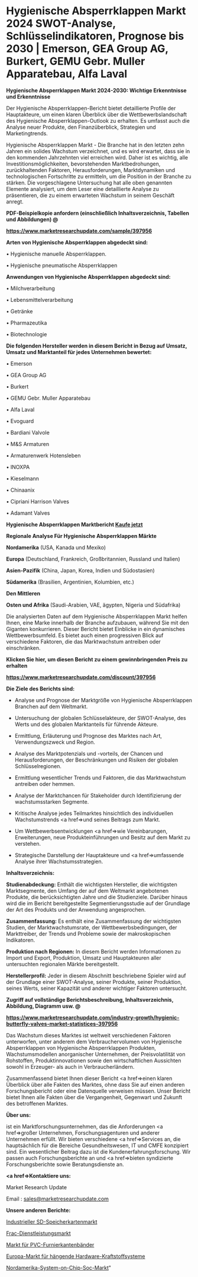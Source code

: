# Hygienische Absperrklappen Markt 2024 SWOT-Analyse, Schlüsselindikatoren, Prognose bis 2030 | Emerson, GEA Group AG, Burkert, GEMU Gebr. Muller Apparatebau, Alfa Laval

<strong>Hygienische Absperrklappen Markt 2024-2030: Wichtige Erkenntnisse und Erkenntnisse</strong>

Der Hygienische Absperrklappen-Bericht bietet detaillierte Profile der Hauptakteure, um einen klaren Überblick über die Wettbewerbslandschaft des Hygienische Absperrklappen-Outlook zu erhalten. Es umfasst auch die Analyse neuer Produkte, den Finanzüberblick, Strategien und Marketingtrends.

Hygienische Absperrklappen Markt - Die Branche hat in den letzten zehn Jahren ein solides Wachstum verzeichnet, und es wird erwartet, dass sie in den kommenden Jahrzehnten viel erreichen wird. Daher ist es wichtig, alle Investitionsmöglichkeiten, bevorstehenden Marktbedrohungen, zurückhaltenden Faktoren, Herausforderungen, Marktdynamiken und technologischen Fortschritte zu ermitteln, um die Position in der Branche zu stärken. Die vorgeschlagene Untersuchung hat alle oben genannten Elemente analysiert, um dem Leser eine detaillierte Analyse zu präsentieren, die zu einem erwarteten Wachstum in seinem Geschäft anregt.



<strong><b>PDF-Beispielkopie anfordern (einschließlich Inhaltsverzeichnis, Tabellen und Abbildungen) @ </b></strong>

<strong><a href=https://www.marketresearchupdate.com/sample/397956>

<strong>https://www.marketresearchupdate.com/sample/397956</u></a></strong></strong>



<strong>Arten von Hygienische Absperrklappen abgedeckt sind:</strong>

• Hygienische manuelle Absperrklappen.

• Hygienische pneumatische Absperrklappen



<strong>Anwendungen von Hygienische Absperrklappen abgedeckt sind:</strong>

• Milchverarbeitung

• Lebensmittelverarbeitung

• Getränke

• Pharmazeutika

• Biotechnologie



<strong>Die folgenden Hersteller werden in diesem Bericht in Bezug auf Umsatz, Umsatz und Marktanteil für jedes Unternehmen bewertet:</strong>

• Emerson

• GEA Group AG

• Burkert

• GEMU Gebr. Muller Apparatebau

• Alfa Laval

• Evoguard

• Bardiani Valvole

• M&S Armaturen

• Armaturenwerk Hotensleben

• INOXPA

• Kieselmann

• Chinaanix

• Cipriani Harrison Valves

• Adamant Valves



<strong>Hygienische Absperrklappen Marktbericht <a href=https://www.marketresearchupdate.com/buynow/397956>Kaufe jetzt</a></strong>



<strong>Regionale Analyse Für Hygienische Absperrklappen Märkte</strong>



<strong>Nordamerika</strong> (USA, Kanada und Mexiko)



<strong>Europa</strong> (Deutschland, Frankreich, Großbritannien, Russland und Italien)



<strong>Asien-Pazifik</strong> (China, Japan, Korea, Indien und Südostasien)



<strong>Südamerika</strong> (Brasilien, Argentinien, Kolumbien, etc.)



<strong>Den Mittleren</strong> 

<strong>Osten und Afrika</strong> (Saudi-Arabien, VAE, ägypten, Nigeria und Südafrika)

Die analysierten Daten auf dem Hygienische Absperrklappen Markt helfen Ihnen, eine Marke innerhalb der Branche aufzubauen, während Sie mit den Giganten konkurrieren. Dieser Bericht bietet Einblicke in ein dynamisches Wettbewerbsumfeld. Es bietet auch einen progressiven Blick auf verschiedene Faktoren, die das Marktwachstum antreiben oder einschränken.



<strong>Klicken Sie hier, um diesen Bericht zu einem gewinnbringenden Preis zu erhalten
</strong>

<strong><a href=https://www.marketresearchupdate.com/discount/397956>https://www.marketresearchupdate.com/discount/397956</b></u></strong></a>



<strong>Die Ziele des Berichts sind:</strong>

- Analyse und Prognose der Marktgröße von Hygienische Absperrklappen Branchen auf dem Weltmarkt.

- Untersuchung der globalen Schlüsselakteure, der SWOT-Analyse, des Werts und des globalen Marktanteils für führende Akteure.

- Ermittlung, Erläuterung und Prognose des Marktes nach Art, Verwendungszweck und Region.

- Analyse des Marktpotenzials und -vorteils, der Chancen und Herausforderungen, der Beschränkungen und Risiken der globalen Schlüsselregionen.

- Ermittlung wesentlicher Trends und Faktoren, die das Marktwachstum antreiben oder hemmen.

- Analyse der Marktchancen für Stakeholder durch Identifizierung der wachstumsstarken Segmente.

- Kritische Analyse jedes Teilmarktes hinsichtlich des individuellen Wachstumstrends <a href=>und</a> seines Beitrags zum Markt.

- Um Wettbewerbsentwicklungen <a href=>wie</a> Vereinbarungen, Erweiterungen, neue Produkteinführungen und Besitz auf dem Markt zu verstehen.

- Strategische Darstellung der Hauptakteure und <a href=>umfas</a>sende Analyse ihrer Wachstumsstrategien.



<strong>Inhaltsverzeichnis:</strong>



<strong>Studienabdeckung:</strong> Enthält die wichtigsten Hersteller, die wichtigsten Marktsegmente, den Umfang der auf dem Weltmarkt angebotenen Produkte, die berücksichtigten Jahre und die Studienziele. Darüber hinaus wird die im Bericht bereitgestellte Segmentierungsstudie auf der Grundlage der Art des Produkts und der Anwendung angesprochen.



<strong>Zusammenfassung:</strong> Es enthält eine Zusammenfassung der wichtigsten Studien, der Marktwachstumsrate, der Wettbewerbsbedingungen, der Markttreiber, der Trends und Probleme sowie der makroskopischen Indikatoren.



<strong>Produktion nach Regionen:</strong> In diesem Bericht werden Informationen zu Import und Export, Produktion, Umsatz und Hauptakteuren aller untersuchten regionalen Märkte bereitgestellt.



<strong>Herstellerprofil:</strong> Jeder in diesem Abschnitt beschriebene Spieler wird auf der Grundlage einer SWOT-Analyse, seiner Produkte, seiner Produktion, seines Werts, seiner Kapazität und anderer wichtiger Faktoren untersucht.



<strong><b>Zugriff auf vollständige Berichtsbeschreibung, Inhaltsverzeichnis, Abbildung, Diagramm usw. @ </b></strong>

<strong><a href=https://www.marketresearchupdate.com/industry-growth/hygienic-butterfly-valves-market-statistices-397956>https://www.marketresearchupdate.com/industry-growth/hygienic-butterfly-valves-market-statistices-397956</a></strong>

Das Wachstum dieses Marktes ist weltweit verschiedenen Faktoren unterworfen, unter anderem dem Verbrauchervolumen von Hygienische Absperrklappen von Hygienische Absperrklappen Produkten, Wachstumsmodellen anorganischer Unternehmen, der Preisvolatilität von Rohstoffen, Produktinnovationen sowie den wirtschaftlichen Aussichten sowohl in Erzeuger- als auch in Verbraucherländern.

Zusammenfassend bietet Ihnen dieser Bericht <a href=>einen</a> klaren Überblick über alle Fakten des Marktes, ohne dass Sie auf einen anderen Forschungsbericht oder eine Datenquelle verweisen müssen. Unser Bericht bietet Ihnen alle Fakten über die Vergangenheit, Gegenwart und Zukunft des betroffenen Marktes.



<strong>Über uns:</strong>

 ist ein Marktforschungsunternehmen, das die Anforderungen <a href=>großer</a> Unternehmen, Forschungsagenturen und anderer Unternehmen erfüllt. Wir bieten verschiedene <a href=>Services</a> an, die hauptsächlich für die Bereiche Gesundheitswesen, IT und CMFE konzipiert sind. Ein wesentlicher Beitrag dazu ist die Kundenerfahrungsforschung. Wir passen auch Forschungsberichte an und <a href=>bieten</a> syndizierte Forschungsberichte sowie Beratungsdienste an.



<strong><a href=>Kontaktiere uns:</a></strong>

Market Research Update

Email : sales@marketresearchupdate.com



<strong>Unsere anderen Berichte:</strong>

<a href=https://www.linkedin.com/pulse/industrial-sd-memory-card-market-size>Industrieller SD-Speicherkartenmarkt</a>

<a href=https://www.linkedin.com/pulse/frac-services-market-sizing-up-anticipating-trends>Frac-Dienstleistungsmarkt</a>

<a href=https://www.linkedin.com/pulse/pvc-veneer-edgeband-market-2023-remarking-enormous>Markt für PVC-Furnierkantenbänder</a>

<a href=https://www.linkedin.com/pulse/europe-hanging-hardware-fueling-systems-market>Europa-Markt für hängende Hardware-Kraftstoffsysteme</a>

<a href=https://www.linkedin.com/pulse/north-america-system-on-chip-soc-market-2023-manufacturers>Nordamerika-System-on-Chip-Soc-Markt</a>"
